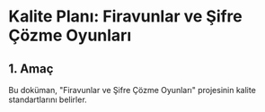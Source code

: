 
# **Kalite Planı: Firavunlar ve Şifre Çözme Oyunları**

## **1. Amaç**

Bu doküman, "Firavunlar ve Şifre Çözme Oyunları" projesinin kalite standartlarını belirler.
